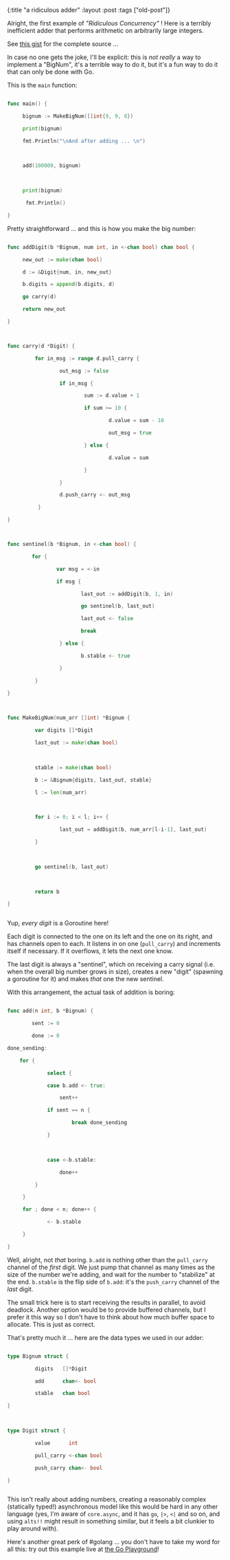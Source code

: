 {:title "a ridiculous adder"
:layout :post
 :tags ["old-post"]}



Alright, the first example of _"Ridiculous Concurrency"_ ! Here is a terribly inefficient adder that performs arithmetic on arbitrarily large integers.



See [this gist](https://gist.github.com/agam/3d82745c84c8f44dd51c) for the complete source ...



In case no one gets the joke, I'll be explicit: this is _not really_ a way to implement a "BigNum", it's a terrible way to do it, but it's a fun way to do it that can only be done with Go.



This is the `main` function:



```go

func main() {

     bignum := MakeBigNum([]int{9, 9, 8})

     print(bignum)

     fmt.Println("\nAnd after adding ... \n")

 

     add(100000, bignum)

 

     print(bignum)

      fmt.Println()

}

```



Pretty straightforward ... and this is how you make the big number:



```go

func addDigit(b *Bignum, num int, in <-chan bool) chan bool {

     new_out := make(chan bool)

     d := &Digit{num, in, new_out}

     b.digits = append(b.digits, d)

     go carry(d)

     return new_out

}



func carry(d *Digit) {

         for in_msg := range d.pull_carry {

     	         out_msg := false

                 if in_msg {

                         sum := d.value + 1

                         if sum >= 10 {

                                 d.value = sum - 10

                                 out_msg = true

                         } else {

                                 d.value = sum

                         }

                 }

                 d.push_carry <- out_msg

          }

}



func sentinel(b *Bignum, in <-chan bool) {

        for {

                var msg = <-in

                if msg {

                        last_out := addDigit(b, 1, in)

                        go sentinel(b, last_out)

                        last_out <- false

                        break

                 } else {

                        b.stable <- true

                 }

         }

}

 

func MakeBigNum(num_arr []int) *Bignum {

         var digits []*Digit

         last_out := make(chan bool)

 

         stable := make(chan bool)

         b := &Bignum{digits, last_out, stable}

         l := len(num_arr)

 

         for i := 0; i < l; i++ {

                 last_out = addDigit(b, num_arr[l-i-1], last_out)

         }

 

         go sentinel(b, last_out)

 

         return b

}



```



Yup, _every digit_ is a Goroutine here!



Each digit is connected to the one on its left and the one on its right, and has channels open to each. It listens in on one (`pull_carry`) and increments itself if necessary. If it overflows, it lets the next one know.



The last digit is always a "sentinel", which on receiving a carry signal (i.e. when the overall big number grows in size), creates a new "digit" (spawning a goroutine for it) and makes _that_ one the new sentinel.



With this arrangement, the actual task of addition is boring:



```go

func add(n int, b *Bignum) {

        sent := 0

        done := 0

done_sending:

	for {

	         select {

	    	 case b.add <- true:

		         sent++

			 if sent == n {

			         break done_sending

			 }

 

	         case <-b.stable:

		         done++

		 }

	 }

	 for ; done < n; done++ {

	         <- b.stable

	 }

}

```



Well, alright, not _that_ boring. `b.add` is nothing other than the `pull_carry` channel of the _first_ digit. We just pump that channel as many times as the size of the number we're adding, and wait for the number to "stabilize" at the end. `b.stable` is the flip side of `b.add`: it's the `push_carry` channel of the _last_ digit.



The small trick here is to start receiving the results in parallel, to avoid deadlock. Another option would be to provide buffered channels, but I prefer it this way so I don't have to think about how much buffer space to allocate. This is just as correct.



That's pretty much it ... here are the data types we used in our adder:



```go

type Bignum struct {

         digits   []*Digit

         add      chan<- bool

         stable   chan bool

}

 

type Digit struct {

         value      int

         pull_carry <-chan bool

         push_carry chan<- bool

}



```



This isn't really about adding numbers, creating a reasonably complex (statically typed!) asynchronous model like this would be hard in any other language (yes, I'm aware of `core.async`, and it has `go`, `|>`, `<|` and so on, and using `alts!!` might result in something similar, but it feels a bit clunkier to play around with).



Here's another great perk of #golang ... you don't have to take my word for all this: try out this example live at [the Go Playground](http://play.golang.org/p/dOK16qov1e)!
